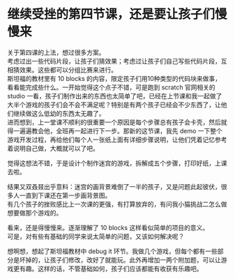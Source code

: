 # 继续受挫的第四节课，还是要让孩子们慢慢来

关于第四课的上法，想过很多方案。  
考虑过出一些代码片段，让孩子们猜效果；考虑过让孩子们自己写些代码片段，互相猜效果。这些都可以分组比赛来进行。  
斯坦福的教材里有 10 blocks 的内容，限定孩子们用10种类型的代码块来做事，看看能完成些什么。一开始觉得这个点子不错，可是跑到 scratch 官网相关的 studio 一看，孩子们制作出来的东西也太简单了吧，已经在上节课和我一起做了大半个游戏的孩子们会不会不满足呢？特别是有两个孩子已经会不少东西了，让他们继续做这么低幼的东西太无趣了。  
进而想到，上一堂课不顺利的很重要一个原因是每个步骤总有孩子会卡壳，然后就得一遍遍教会他，全班再一起进行下一步。那新的这节课，我先 demo 一下整个游戏开发过程，再给他们每个人一张纸上面有详细步骤说明，让他们凭着记忆参考着说明自己做，大概就可以了吧。  

觉得这想法不错，于是设计个制作迷宫的游戏，拆解成五个步骤，打印好纸，上课去啦。  

结果又双叒叕出乎意料：迷宫的画背景难倒了一半的孩子，又是问题此起彼伏，很多人一直到下课还在第一步画背景图。  
有几个孩子的挫败感比上一次课的更强，有打算放弃的，有问我小猫挑战二怎么做想要做那个游戏的。  

看来，还是得慢慢来。逐渐理解了 10 blocks 这样看似简单的项目的意义。  
可是，对有些有基础的同学来说太简单的问题，又该如何解决呢？  

想啊想，想起了斯坦福教材中 debug it 环节。我做几个游戏，但每个都有一些部分是坏掉的，让孩子们修改，改好了就能玩。此外再增加一两个附加题，可以让游戏更有趣。这样的话，不管基础如何，孩子们应该都能有收获有乐趣吧。  